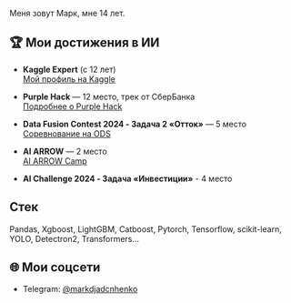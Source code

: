 Меня зовут Марк, мне 14 лет. 

## 🏆 Мои достижения в ИИ

- **Kaggle Expert** (с 12 лет)  
  [Мой профиль на Kaggle](https://www.kaggle.com/markdjadchenko)
  
- **Purple Hack** — 12 место, трек от СберБанка  
  [Подробнее о Purple Hack](https://www.xn--80aa3anexr8c.xn--p1acf/tpost/pctljuf4n1-it-purple-hack)
  
- **Data Fusion Contest 2024 - Задача 2 «Отток»** — 5 место  
  [Соревнование на ODS](https://ods.ai/competitions/data-fusion2024-churn)
  
- **AI ARROW** — 2 место  
  [AI ARROW Camp](https://ai-arrow-camp.com/)

- **AI Challenge 2024 - Задача «Инвестиции»** - 4 место

## Стек
Pandas, Xgboost, LightGBM, Catboost, Pytorch, Tensorflow, scikit-learn, YOLO, Detectron2, Transformers...
## 🌐 Мои соцсети

- Telegram: [@markdjadcnhenko](https://t.me/markdjadcnhenko)  
